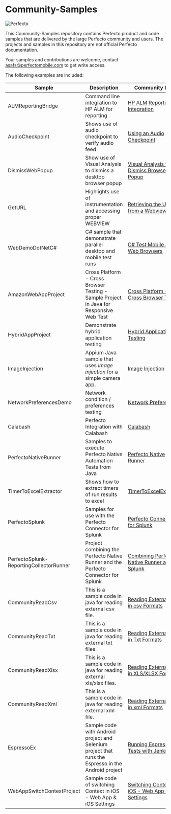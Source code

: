 # Community-Samples
![Perfecto](http://www.perfectomobile.com/sites/all/themes/perfecto/img/logo.png)

This Community-Samples repository contains Perfecto product and code samples that are delivered by the large Perfecto community and users. The projects and samples in this repository are not official Perfecto documentation.

Your samples and contributions are welcome, contact asafs@perfectomobile.com to get write access.

The following examples are included:

| Sample      | Description     | Community Post        |
|----------------|------------------|---------------------|
|ALMReportingBridge | Command line integration to HP ALM for reporting|[HP ALM Reporting Integration](https://community.perfectomobile.com/posts/959895) |
|AudioCheckpoint |Shows use of audio checkpoint to verify audio feed|[Using an Audio Checkpoint](https://community.perfectomobile.com/posts/1174358) |
|DismissWebPopup |Show use of Visual Analysis to dismiss a desktop browser popup |[Visual Analysis to Dismiss Browser Popup](https://community.perfectomobile.com/groups/30292/posts/1195258) |
|GetURL   |Highlights use of instrumentation and accessing proper WEBVIEW |[Retrieving the URL from a Webview](https://community.perfectomobile.com/posts/1177498) |
|WebDemoDotNetC# | C# sample that demonstrate parallel desktop and mobile test runs |[C# Test Mobile and Web Browsers](https://community.perfectomobile.com/posts/1149050) |
|AmazonWebAppProject | Cross Platform - Cross Browser Testing - Sample Project in Java for Responsive Web Test |[Cross Platform - Cross Browser Testing](https://community.perfectomobile.com/posts/1197636) |
|HybridAppProject | Demonstrate hybrid application testing | [Hybrid Application Testing](https://community.perfectomobile.com/posts/1201527-hybrid-apps-object-spy-support-for-multiple-webviews)|
|ImageInjection|Appium Java sample that uses _image injection_ for a simple camera app.|[Image Injection](https://community.perfectomobile.com/posts/1222313)|
|NetworkPreferencesDemo| Network condition / preferences testing | [Network Preferences](https://community.perfectomobile.com/posts/1215302-network-virtualization-network-preferences-testing-testing-for-various-networks)|
|Calabash| Perfecto Integration with Calabash | [Calabash](https://community.perfectomobile.com/posts/1215991)|
|PerfectoNativeRunner | Samples to execute Perfecto Native Automation Tests from Java | [Perfecto Native Runner](https://community.perfectomobile.com/posts/1231466-perfecto-native-runner) |
|TimerToExcelExtractor | Shows how to extract timers of run results to excel | [TimerToExcelExtractor](https://community.perfectomobile.com/posts/1223970) |
|PerfectoSplunk | Samples for use with the Perfecto Connector for Splunk | [Perfecto Connector for Splunk](https://community.perfectomobile.com/series/32230/posts/1103159) |
|PerfectoSplunk-ReportingCollectorRunner|Project combining the Perfecto Native Runner and the Perfecto Connector for Splunk|[Combining Perfecto Native Runner and Splunk](https://community.perfectomobile.com/posts/1231957-combining-perfecto-native-runner-and-splunk)|
|CommunityReadCsv|This is a sample code in java for reading external csv file.|[Reading External File in csv Formats](https://community.perfectomobile.com/series/32598/posts/1218206)|
|CommunityReadTxt|This is a sample code in java for reading external txt files.|[Reading External File in Txt Formats](https://community.perfectomobile.com/series/32598/posts/1219001)|
|CommunityReadXlsx|This is a sample code in java for reading external xls/xlsx files.|[Reading External File in XLS/XLSX Formats](https://community.perfectomobile.com/series/32598/posts/1218177)|
|CommunityReadXml|This is a sample code in java for reading external xml file.|[Reading External File in xml Formats](https://community.perfectomobile.com/series/32598/posts/1222317)|
|EspressoEx| Sample code with Android project and Selenium project that runs the Espresso in the Android project| [Running Espresso Tests with Jenkins](https://community.perfectomobile.com/groups/30292/posts/1254777)
|WebAppSwitchContextProject| Sample code of switching Context in iOS - Web App & iOS Settings| [Switching Context in iOS - Web App & iOS Settings](http://developers.perfectomobile.com/pages/viewpage.action?pageId=21433107)
